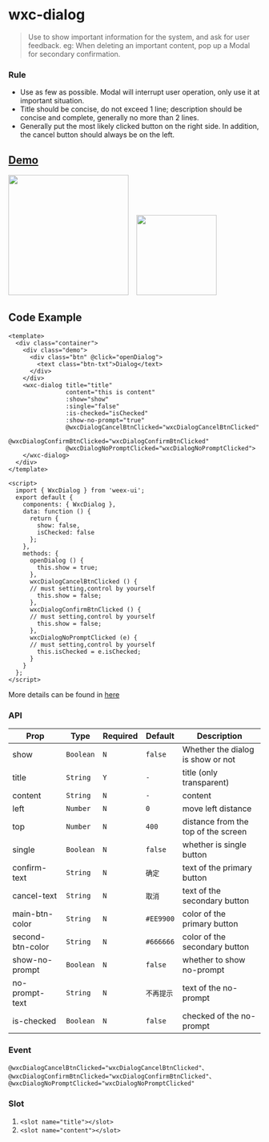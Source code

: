 # wxc-dialog 

> Use to show important information for the system, and ask for user feedback. eg: When deleting an important content, pop up a Modal for secondary confirmation.

### Rule
- Use as few as possible. Modal will interrupt user operation, only use it at important situation.
- Title should be concise, do not exceed 1 line; description should be concise and complete, generally no more than 2 lines.
- Generally put the most likely clicked button on the right side. In addition, the cancel button should always be on the left.
 

## [Demo](https://h5.m.taobao.com/trip/wxc-dialog/index.html?_wx_tpl=https%3A%2F%2Fh5.m.taobao.com%2Ftrip%2Fwxc-dialog%2Fdemo%2Findex.native-min.js)
<img src="https://gw.alipayobjects.com/zos/rmsportal/qastXqTFLQMoCDjYoeRc.gif" width="240"/>&nbsp;&nbsp;&nbsp;&nbsp;<img src="https://img.alicdn.com/tfs/TB1Oa09SpXXXXbiXVXXXXXXXXXX-200-200.png" width="160"/>

## Code Example

```vue
<template>
  <div class="container">
    <div class="demo">
      <div class="btn" @click="openDialog">
        <text class="btn-txt">Dialog</text>
      </div>
    </div>
    <wxc-dialog title="title"
                content="this is content"
                :show="show"
                :single="false"
                :is-checked="isChecked"
                :show-no-prompt="true"
                @wxcDialogCancelBtnClicked="wxcDialogCancelBtnClicked"
                @wxcDialogConfirmBtnClicked="wxcDialogConfirmBtnClicked"
                @wxcDialogNoPromptClicked="wxcDialogNoPromptClicked">
    </wxc-dialog>
  </div>
</template>

<script>
  import { WxcDialog } from 'weex-ui';
  export default {
    components: { WxcDialog },
    data: function () {
      return {
        show: false,
        isChecked: false
      };
    },
    methods: {
      openDialog () {
        this.show = true;
      },
      wxcDialogCancelBtnClicked () {
      // must setting,control by yourself
        this.show = false;
      },
      wxcDialogConfirmBtnClicked () {
      // must setting,control by yourself
        this.show = false;
      },
      wxcDialogNoPromptClicked (e) {
      // must setting,control by yourself
        this.isChecked = e.isChecked;
      }
    }
  };
</script>

```

More details can be found in [here](https://github.com/apache/incubator-weex-ui/blob/master/example/dialog/index.vue)

### API

| Prop | Type | Required | Default | Description |
|-------------|------------|--------|-----|-----|
| show | `Boolean` | `N` | `false` | Whether the dialog is show or not |
| title | `String` | `Y` | `-` | title (only transparent) |
| content | `String` | `N` | `-`| content |
| left | `Number` |`N`| `0` | move left distance  |
| top | `Number` | `N` |`400` |  distance from the top of the screen |
| single | `Boolean` | `N` |`false` |  whether is single button |
| confirm-text | `String` | `N` |`确定` |  text of the primary button |
| cancel-text | `String` |`N` | `取消` |  text of the secondary button |
| main-btn-color | `String` | `N` |`#EE9900` |  color of the primary button |
| second-btn-color | `String` | `N` |`#666666` |  color of the secondary button |
| show-no-prompt | `Boolean` | `N` |`false` |  whether to show no-prompt |
| no-prompt-text | `String` | `N` |`不再提示` |  text of the no-prompt |
| is-checked | `Boolean` |`N` | `false` |  checked of the no-prompt |


### Event

```
@wxcDialogCancelBtnClicked="wxcDialogCancelBtnClicked"、
@wxcDialogConfirmBtnClicked="wxcDialogConfirmBtnClicked"、
@wxcDialogNoPromptClicked="wxcDialogNoPromptClicked"
```

### Slot
1. `<slot name="title"></slot>`
2. `<slot name="content"></slot>`

